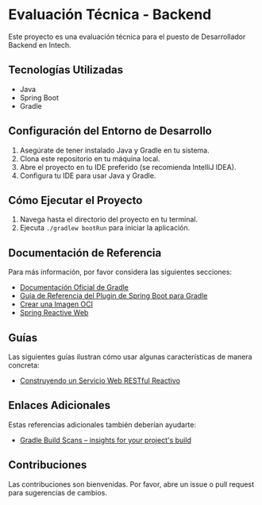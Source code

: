 # Evaluación Técnica - Backend

Este proyecto es una evaluación técnica para el puesto de Desarrollador Backend en Intech.

## Tecnologías Utilizadas

- Java
- Spring Boot
- Gradle

## Configuración del Entorno de Desarrollo

1. Asegúrate de tener instalado Java y Gradle en tu sistema.
2. Clona este repositorio en tu máquina local.
3. Abre el proyecto en tu IDE preferido (se recomienda IntelliJ IDEA).
4. Configura tu IDE para usar Java y Gradle.

## Cómo Ejecutar el Proyecto

1. Navega hasta el directorio del proyecto en tu terminal.
2. Ejecuta `./gradlew bootRun` para iniciar la aplicación.

## Documentación de Referencia

Para más información, por favor considera las siguientes secciones:

- [Documentación Oficial de Gradle](https://docs.gradle.org)
- [Guía de Referencia del Plugin de Spring Boot para Gradle](https://docs.spring.io/spring-boot/docs/3.2.3/gradle-plugin/reference/html/)
- [Crear una Imagen OCI](https://docs.spring.io/spring-boot/docs/3.2.3/gradle-plugin/reference/html/#build-image)
- [Spring Reactive Web](https://docs.spring.io/spring-boot/docs/3.2.3/reference/htmlsingle/index.html#web.reactive)

## Guías

Las siguientes guías ilustran cómo usar algunas características de manera concreta:

- [Construyendo un Servicio Web RESTful Reactivo](https://spring.io/guides/gs/reactive-rest-service/)

## Enlaces Adicionales

Estas referencias adicionales también deberían ayudarte:

- [Gradle Build Scans – insights for your project's build](https://scans.gradle.com#gradle)

## Contribuciones

Las contribuciones son bienvenidas. Por favor, abre un issue o pull request para sugerencias de cambios.

